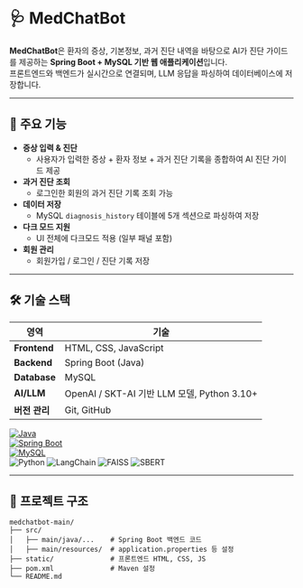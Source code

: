 # 🩺 MedChatBot

**MedChatBot**은 환자의 증상, 기본정보, 과거 진단 내역을 바탕으로 AI가 진단 가이드를 제공하는 **Spring Boot + MySQL 기반 웹 애플리케이션**입니다.  
프론트엔드와 백엔드가 실시간으로 연결되며, LLM 응답을 파싱하여 데이터베이스에 저장합니다.

---

## 🚀 주요 기능

- **증상 입력 & 진단**
  - 사용자가 입력한 증상 + 환자 정보 + 과거 진단 기록을 종합하여 AI 진단 가이드 제공
- **과거 진단 조회**
  - 로그인한 회원의 과거 진단 기록 조회 가능
- **데이터 저장**
  - MySQL `diagnosis_history` 테이블에 5개 섹션으로 파싱하여 저장
- **다크 모드 지원**
  - UI 전체에 다크모드 적용 (일부 패널 포함)
- **회원 관리**
  - 회원가입 / 로그인 / 진단 기록 저장

---

## 🛠 기술 스택

| 영역 | 기술 |
|------|------|
| **Frontend** | HTML, CSS, JavaScript |
| **Backend** | Spring Boot (Java) |
| **Database** | MySQL |
| **AI/LLM** | OpenAI / SKT-AI 기반 LLM 모델, Python 3.10+ |
| **버전 관리** | Git, GitHub |

[![Java](https://img.shields.io/badge/Java-17-orange?logo=java)](https://www.oracle.com/java/)  
[![Spring Boot](https://img.shields.io/badge/Spring%20Boot-3.1.4-brightgreen?logo=springboot)](https://spring.io/projects/spring-boot)  
[![MySQL](https://img.shields.io/badge/MySQL-8.0-blue?logo=mysql)](https://www.mysql.com/)  
![Python](https://img.shields.io/badge/Python-3.10-blue?logo=python&logoColor=white)
![LangChain](https://img.shields.io/badge/LangChain-v0.1.0-purple?logo=chainlink&logoColor=white)
![FAISS](https://img.shields.io/badge/FAISS-yellowgreen?logo=facebook&logoColor=white)
![SBERT](https://img.shields.io/badge/SBERT-KO--SBERT-lightblue?logo=semanticweb&logoColor=black)

---

## 📂 프로젝트 구조

```plaintext
medchatbot-main/
├── src/
│   ├── main/java/...    # Spring Boot 백엔드 코드
│   ├── main/resources/  # application.properties 등 설정
├── static/              # 프론트엔드 HTML, CSS, JS
├── pom.xml              # Maven 설정
└── README.md
